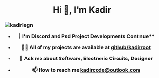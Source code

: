 <h1 align="center">Hi 👋, I'm Kadir</h1>
<h3 align="center"Software Developer and Electronic Technician in Turkey</h3>

<p align="left"> <img src="https://komarev.com/ghpvc/?username=kadirlegn&label=Profile%20views&color=0e75b6&style=flat" alt="kadirlegn" /> </p>

- 🌱 I'm Discord and Psd Project Developments Continue**

- 👨‍💻 All of my projects are available at [github/kadirroot](https://github.com/root)

- 💬 Ask me about **Software, Electronic Circuits, Designer**

- 📫 How to reach me **kadircode@outlook.com**

